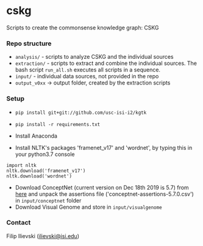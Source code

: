 # cskg
Scripts to create the commonsense knowledge graph: CSKG

### Repo structure

* `analysis/` - scripts to analyze CSKG and the individual sources
* `extraction/` - scripts to extract and combine the individual sources. The bash script `run_all.sh` executes all scripts in a sequence.
* `input/` - individual data sources, not provided in the repo
* `output_v0xx` -> output folder, created by the extraction scripts

### Setup
* `pip install git+git://github.com/usc-isi-i2/kgtk`

* `pip install -r requirements.txt`

* Install Anaconda
* Install NLTK's packages 'framenet_v17' and 'wordnet', by typing this in your python3.7 console
```
import nltk
nltk.download('framenet_v17')
nltk.download('wordnet')
```
* Download ConceptNet (current version on Dec 18th 2019 is 5.7) from [here](https://github.com/commonsense/conceptnet5/wiki/Downloads) and unpack the assertions file ('conceptnet-assertions-5.7.0.csv') in `input/conceptnet` folder
* Download Visual Genome and store in `input/visualgenome`


### Contact
Filip Ilievski (ilievski@isi.edu)
